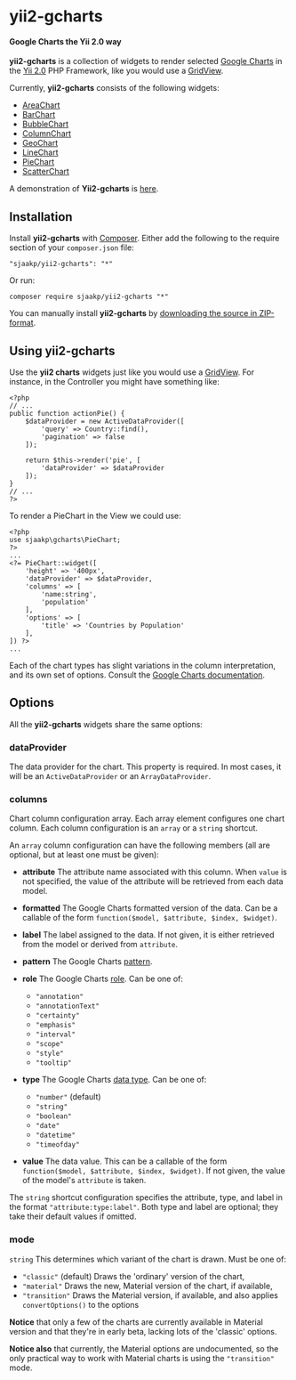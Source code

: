 yii2-gcharts
============

#### Google Charts the Yii 2.0 way ####

**yii2-gcharts** is a collection of widgets to render selected [Google Charts](https://developers.google.com/chart/ "Google Developers") in the [Yii 2.0](http://www.yiiframework.com/ "Yii") PHP Framework, like you would use a [GridView](http://www.yiiframework.com/doc-2.0/yii-grid-gridview.html "Yii").

Currently, **yii2-gcharts** consists of the following widgets:

- [AreaChart](https://developers.google.com/chart/interactive/docs/gallery/areachart "Google Developers")
- [BarChart](https://developers.google.com/chart/interactive/docs/gallery/barchart "Google Developers")
- [BubbleChart](https://developers.google.com/chart/interactive/docs/gallery/bubblechart "Google Developers")
- [ColumnChart](https://developers.google.com/chart/interactive/docs/gallery/columnchart "Google Developers")
- [GeoChart](https://developers.google.com/chart/interactive/docs/gallery/geochart "Google Developers")
- [LineChart](https://developers.google.com/chart/interactive/docs/gallery/linechart "Google Developers")
- [PieChart](https://developers.google.com/chart/interactive/docs/gallery/piechart "Google Developers")
- [ScatterChart](https://developers.google.com/chart/interactive/docs/gallery/scatterchart "Google Developers")

A demonstration of **Yii2-gcharts** is [here](http://www.sjaakpriester.nl/software/yii2-gcharts).

## Installation ##

Install **yii2-gcharts** with [Composer](https://getcomposer.org/). Either add the following to the require section of your `composer.json` file:

`"sjaakp/yii2-gcharts": "*"` 

Or run:

`composer require sjaakp/yii2-gcharts "*"` 

You can manually install **yii2-gcharts** by [downloading the source in ZIP-format](https://github.com/sjaakp/yii2-gcharts/archive/master.zip).

## Using yii2-gcharts ##

Use the **yii2 charts** widgets just like you would use a [GridView](http://www.yiiframework.com/doc-2.0/yii-grid-gridview.html "Yii Framework"). For instance, in the Controller you might have something like:

	<?php
	// ...
	public function actionPie()	{
		$dataProvider = new ActiveDataProvider([
			'query' => Country::find(),
		    'pagination' => false
		]);
		
		return $this->render('pie', [
			'dataProvider' => $dataProvider
		]);
	}
	// ...
	?>

To render a PieChart in the View we could use:

	<?php
	use sjaakp\gcharts\PieChart;
	?>
	...
    <?= PieChart::widget([
        'height' => '400px',
        'dataProvider' => $dataProvider,
        'columns' => [
            'name:string',
            'population'
        ],
        'options' => [
            'title' => 'Countries by Population'
        ],
    ]) ?>
	...

Each of the chart types has slight variations in the column interpretation, and its own set of options. Consult the [Google Charts documentation](https://developers.google.com/chart/?hl=nl "Google Developers"). 

## Options ##

All the **yii2-gcharts** widgets share the same options:

### dataProvider ###

The data provider for the chart. This property is required. In most cases, it will be an `ActiveDataProvider` or an `ArrayDataProvider`.

### columns ###

Chart column configuration array. Each array element configures one chart column. Each column configuration is an `array` or a `string` shortcut.

An `array` column configuration can have the following members (all are optional, but at least one must be given):

- **attribute** The attribute name associated with this column. When `value` is not specified, the value of the attribute will be retrieved from each data model.
 
- **formatted** The Google Charts formatted version of the data. Can be a callable of the form `function($model, $attribute, $index, $widget)`.
 
- **label** The label assigned to the data. If not given, it is either retrieved from the model or derived from `attribute`.
 
- **pattern** The Google Charts [pattern](https://developers.google.com/chart/interactive/docs/querylanguage#Format "Google Developers").

- **role** The Google Charts [role](https://developers.google.com/chart/interactive/docs/roles "Google Developers"). Can be one of:

	- `"annotation"`
	- `"annotationText"`
	- `"certainty"`
	- `"emphasis"`
	- `"interval"`
	- `"scope"`
	- `"style"`
	- `"tooltip"`
 
- **type** The Google Charts [data type](https://developers.google.com/chart/interactive/docs/reference#DataTable "Google Developers"). Can be one of:

	- `"number"` (default)
	- `"string"`
	- `"boolean"`
	- `"date"`
	- `"datetime"`
	- `"timeofday"`

 
- **value** The data value. This can be a callable of the form `function($model, $attribute, $index, $widget)`. If not given, the value of the model's `attribute` is taken. 

The `string` shortcut configuration specifies the attribute, type, and label in the format `"attribute:type:label"`. Both type and label are optional; they take their default values if omitted.

### mode ###

`string` This determines which variant of the chart is drawn. Must be one of:

 - `"classic"` (default) Draws the 'ordinary' version of the chart,
 - `"material"` Draws the new, Material version of the chart, if available,
 - `"transition"` Draws the Material version, if available, and also applies `convertOptions()` to the options

**Notice** that only a few of the charts are currently available in Material version and that they're in early beta, lacking lots of the 'classic' options.

**Notice also** that currently, the Material options are undocumented, so the only practical way to work with Material charts is using the `"transition"` mode.
